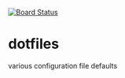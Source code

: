 [![Board Status](https://blurredimages.visualstudio.com/9905f4c1-fb3c-45cf-bf87-89ed89c1fe67/14f42be9-7bcd-4c44-8148-332a66bab38d/_apis/work/boardbadge/631bc2c1-7ff8-47a3-8ee8-6401fa3d074c?columnOptions=1)](https://blurredimages.visualstudio.com/9905f4c1-fb3c-45cf-bf87-89ed89c1fe67/_boards/board/t/14f42be9-7bcd-4c44-8148-332a66bab38d/Issues/)

# dotfiles
various configuration file defaults 
